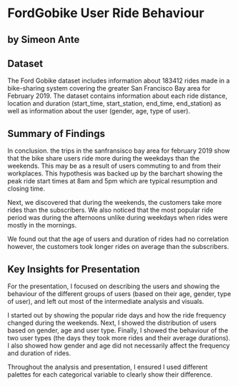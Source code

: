 # FordGobike User Ride Behaviour
## by Simeon Ante


## Dataset

The Ford Gobike dataset includes information about 183412 rides made in a bike-sharing system covering the greater San Francisco Bay area for February 2019. The dataset contains information about each ride distance, location and duration (start_time, start_station, end_time, end_station) as well as information about the user (gender, age, type of user).

## Summary of Findings

In conclusion. the trips in the sanfransisco bay area for february 2019 show that the bike share users ride more during the weekdays than the weekends. This may be as a result of users commuting to and from their workplaces. This hypothesis was backed up by the barchart showing the peak ride start times at 8am and 5pm which are typical resumption and closing time.

Next, we discovered that during the weekends, the customers take more rides than the subscribers. We also noticed that the most popular ride period was during the afternoons unlike during weekdays when rides were mostly in the mornings.

We found out that the age of users and duration of rides had no correlation however, the customers took longer rides on average than the subscribers.

## Key Insights for Presentation
For the presentation, I focused on describing the users and showing the behaviour of the different groups of users (based on their age, gender, type of user), and left out most of the intermediate analysis and visuals.

I started out by showing the popular ride days and how the ride frequency changed during the weekends. Next, I showed the distribution of users based on gender, age and user type. Finally, I showed the behaviour of the two user types (the days they took more rides and their average durations). I also showed how gender and age did not necessarily affect the frequency and duration of rides.

Throughout the analysis and presentation, I ensured I used different palettes for each categorical variable to clearly show their difference.

